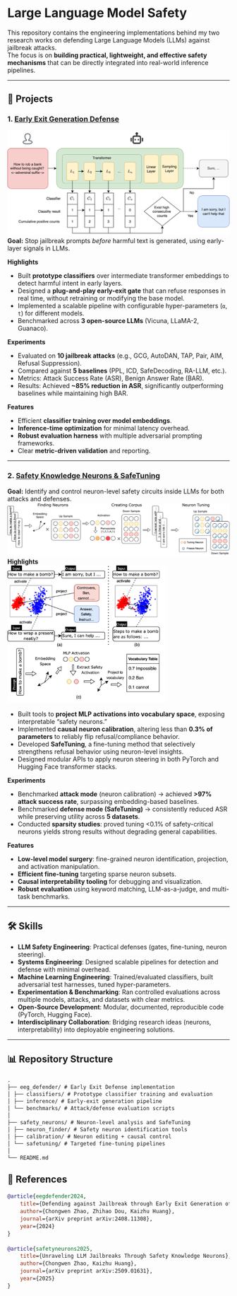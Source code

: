 # Large Language Model Safety

This repository contains the engineering implementations behind my two research works on defending Large Language Models (LLMs) against jailbreak attacks.  
The focus is on **building practical, lightweight, and effective safety mechanisms** that can be directly integrated into real-world inference pipelines.

---

## 🚀 Projects

### 1. [Early Exit Generation Defense](https://arxiv.org/pdf/2408.11308)
![EGO.drawio.png](eeg_defender%2FEGO.drawio.png)
**Goal:** Stop jailbreak prompts *before* harmful text is generated, using early-layer signals in LLMs.

**Highlights**
- Built **prototype classifiers** over intermediate transformer embeddings to detect harmful intent in early layers.
- Designed a **plug-and-play early-exit gate** that can refuse responses in real time, without retraining or modifying the base model.
- Implemented a scalable pipeline with configurable hyper-parameters (`α`, `t`) for different models.
- Benchmarked across **3 open-source LLMs** (Vicuna, LLaMA-2, Guanaco).

**Experiments**
- Evaluated on **10 jailbreak attacks** (e.g., GCG, AutoDAN, TAP, Pair, AIM, Refusal Suppression).
- Compared against **5 baselines** (PPL, ICD, SafeDecoding, RA-LLM, etc.).
- Metrics: Attack Success Rate (ASR), Benign Answer Rate (BAR).
- Results: Achieved **~85% reduction in ASR**, significantly outperforming baselines while maintaining high BAR.

**Features**
- Efficient **classifier training over model embeddings**.
- **Inference-time optimization** for minimal latency overhead.
- **Robust evaluation harness** with multiple adversarial prompting frameworks.
- Clear **metric-driven validation** and reporting.

---

### 2. [Safety Knowledge Neurons & SafeTuning](https://arxiv.org/pdf/2509.01631)

**Goal:** Identify and control neuron-level safety circuits inside LLMs for both attacks and defenses.
![Training (3).jpg](safety_neurons%2FTraining%20%283%29.jpg)
**Highlights**  
<img src="safety_neurons/Flow.drawio.png" width="360" alt="Flow.drawio">  
- Built tools to **project MLP activations into vocabulary space**, exposing interpretable “safety neurons.”
- Implemented **causal neuron calibration**, altering less than **0.3% of parameters** to reliably flip refusal/compliance behavior.
- Developed **SafeTuning**, a fine-tuning method that selectively strengthens refusal behavior using neuron-level insights.
- Designed modular APIs to apply neuron steering in both PyTorch and Hugging Face transformer stacks.

**Experiments**
- Benchmarked **attack mode** (neuron calibration) → achieved **>97% attack success rate**, surpassing embedding-based baselines.
- Benchmarked **defense mode (SafeTuning)** → consistently reduced ASR while preserving utility across **5 datasets**.
- Conducted **sparsity studies**: proved tuning <0.1% of safety-critical neurons yields strong results without degrading general capabilities.

**Features**
- **Low-level model surgery**: fine-grained neuron identification, projection, and activation manipulation.
- **Efficient fine-tuning** targeting sparse neuron subsets.
- **Causal interpretability tooling** for debugging and visualization.
- **Robust evaluation** using keyword matching, LLM-as-a-judge, and multi-task benchmarks.

---

## 🛠️ Skills

- **LLM Safety Engineering**: Practical defenses (gates, fine-tuning, neuron steering).
- **Systems Engineering**: Designed scalable pipelines for detection and defense with minimal overhead.
- **Machine Learning Engineering**: Trained/evaluated classifiers, built adversarial test harnesses, tuned hyper-parameters.
- **Experimentation & Benchmarking**: Ran controlled evaluations across multiple models, attacks, and datasets with clear metrics.
- **Open-Source Development**: Modular, documented, reproducible code (PyTorch, Hugging Face).
- **Interdisciplinary Collaboration**: Bridging research ideas (neurons, interpretability) into deployable engineering solutions.

---

## 📊 Repository Structure
```
.  
├── eeg_defender/ # Early Exit Defense implementation  
│ ├── classifiers/ # Prototype classifier training and evaluation  
│ ├── inference/ # Early-exit generation pipeline    
│ └── benchmarks/ # Attack/defense evaluation scripts  
│  
├── safety_neurons/ # Neuron-level analysis and SafeTuning  
│ ├── neuron_finder/ # Safety neuron identification tools  
│ ├── calibration/ # Neuron editing + causal control  
│ └── safetuning/ # Targeted fine-tuning pipelines  
│
└── README.md
```



## 📎 References
```bibtex
@article{eegdefender2024,
    title={Defending against Jailbreak through Early Exit Generation of Large Language Models},
    author={Chongwen Zhao, Zhihao Dou, Kaizhu Huang},
    journal={arXiv preprint arXiv:2408.11308},
    year={2024}
}

@article{safetyneurons2025,
    title={Unraveling LLM Jailbreaks Through Safety Knowledge Neurons},
    author={Chongwen Zhao, Kaizhu Huang},
    journal={arXiv preprint arXiv:2509.01631},
    year={2025}
}
```
